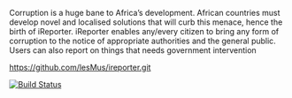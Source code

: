 
Corruption is a huge bane to Africa’s development. African countries must develop novel and 
localised solutions that will curb this menace, hence the birth of iReporter. iReporter enables 
any/every citizen to bring any form of corruption to the notice of appropriate authorities and the 
general public. Users can also report on things that needs government intervention 

https://github.com/lesMus/ireporter.git 


[![Build Status](https://travis-ci.com/lesMus/ireporter.svg?branch=develop)](https://travis-ci.com/lesMus/ireporter)
